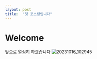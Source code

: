 ```yaml
---
layout: post
title:  "첫 포스팅입니다"
---
```


# Welcome
앞으로 열심히 하겠습니다 ![20231016_102945](C:\Users\galgu\OneDrive\Documents\GitHub\NCSUSTAT.github.io\images\2023-12-01-first\20231016_102945.png)

